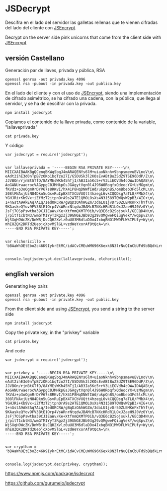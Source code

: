 # JSDecrypt


Descifra en el lado del servidor las galletas rellenas que te vienen cifradas del lado del cliente con [JSEncrypt](http://travistidwell.com/jsencrypt/).

Decrypt on the server side pink unicorns that come from the client side with [JSEncrypt](http://travistidwell.com/jsencrypt/)


## versión Castellano


Generación par de llaves, privada y pública, RSA

```
openssl genrsa -out privada.key 4096
openssl rsa -pubout -in privada.key -out publica.key
```


En el lado del cliente y con el uso de [JSEncrypt](http://travistidwell.com/jsencrypt/demo/index.html), siendo una implementación de cifrado asimétrico, se ha cifrado una cadena, con la pública, que llega al servidor, y se ha de descifrar
con la privada.

```
npm install jsdecrypt
```


Copiamos el contenido de la llave privada, como contenido de la variable, "lallaveprivada"

```
cat privada.key
```


Y código

```
var jsdecrypt = require('jsdecrypt');


var lallaveprivada = '-----BEGIN RSA PRIVATE KEY-----\n\
MIICXAIBAAKBgQCenqBKWqSbqJ4mARAQENYs6lM+uiaoNknhv9bnpsmevuBVLnoV\n\
eAdt2ihE3d0nTpB7zOKo1bqTzo27I/G5DUSk3l2KOsEvABtBuZSdZ9TSE96DdP/Z\n\
JJVBOn/rjnBtGTfD/8AYMEsWKh45hTjI/AB3Ia5Kc5+rV3LiEOVdh4cOWwIDAQAB\n\
AoGANUrwaerocVAGypgC0JMHkpGsJGAgytVqn0l4J96W0RoqfxQdeocYX+UzMGgm\n\
fKVdz+p3oOgmRrDYV67s8RKvI/hX41P8HqDNWfIWd/ukpQnBS/omBbeb3Fd5lcML\n\
308lFNAxjUzN84Dkn5uGsvRuIpBX4TXCbVUQtt4hzegL6vkCQQDsg7aTL8/PMbX4\n\
YGHJRi+Kb9Vx+iZfMzT2jtpnOrA9s2ATE1QMOLOsXs4N31589TQWQvW2pB3/4IG+\n\
1+nGstA9AkEAq7ALq/IedORCRW/gBqDzOAhWGZm/3daLU1jvDrS0ZLEMKnPxThYf\n\
9KAaskeQYov9FV3BtE1Orp4VsWRnrNtqdwJBAMcB7NXcHRdR1LOxJZaeH9J0Vz0Y\n\
JsFj7OSpPswtba39CJIEaWv/Ke+XtfmmQXMTP0ib/vQ3E6cB2Sojsukl/GECQD4N\n\
j/pitT1cbtN3/wmGTMIYyT3RgzZj39GNGEJBb93g29vQMgweFQiugVekY/wqSpvZ\n\
WjSXqHOWcZK/DnW8jDsCQH2Xvlz0uU83M6dlaDDo4IxbqBNO1MW9FLWkIPUfy+Wy\n\
mhE8ZQK2DRTd2UeojcXovMSlGL+vzdWeYxorAf9tQcA=\n\
-----END RSA PRIVATE KEY-----';


var elchoricillo = 'bBAaWhOEtEboZc46K9IykrEtMC/idACvCMEuWM696K6exk8N3lrNuQInCbUFd9bBQdkLrmJZMbU9DovasOu6Q7slN3cPVbnl0RTpt7INTboMV6DFsMDi/c2byDgD+7CgrGhJ2MUrBH+WfnTOD6iZb3N3a5GkkQf7b6vpHiVm2es=';


console.log(jsdecrypt.dec(lallaveprivada, elchoricillo));
```


## english version

Generating key pairs

```
openssl genrsa -out private.key 4096
openssl rsa -pubout -in private.key -out public.key
```

From the client side and using [JSEncrypt](http://travistidwell.com/jsencrypt/demo/index.html), you send a string to the server side


```
npm install jsdecrypt
```


Copy the private key, in the "privkey" variable
```
cat private.key
```


And code

```
var jsdecrypt = require('jsdecrypt');


var privkey = '-----BEGIN RSA PRIVATE KEY-----\n\
MIICXAIBAAKBgQCenqBKWqSbqJ4mARAQENYs6lM+uiaoNknhv9bnpsmevuBVLnoV\n\
eAdt2ihE3d0nTpB7zOKo1bqTzo27I/G5DUSk3l2KOsEvABtBuZSdZ9TSE96DdP/Z\n\
JJVBOn/rjnBtGTfD/8AYMEsWKh45hTjI/AB3Ia5Kc5+rV3LiEOVdh4cOWwIDAQAB\n\
AoGANUrwaerocVAGypgC0JMHkpGsJGAgytVqn0l4J96W0RoqfxQdeocYX+UzMGgm\n\
fKVdz+p3oOgmRrDYV67s8RKvI/hX41P8HqDNWfIWd/ukpQnBS/omBbeb3Fd5lcML\n\
308lFNAxjUzN84Dkn5uGsvRuIpBX4TXCbVUQtt4hzegL6vkCQQDsg7aTL8/PMbX4\n\
YGHJRi+Kb9Vx+iZfMzT2jtpnOrA9s2ATE1QMOLOsXs4N31589TQWQvW2pB3/4IG+\n\
1+nGstA9AkEAq7ALq/IedORCRW/gBqDzOAhWGZm/3daLU1jvDrS0ZLEMKnPxThYf\n\
9KAaskeQYov9FV3BtE1Orp4VsWRnrNtqdwJBAMcB7NXcHRdR1LOxJZaeH9J0Vz0Y\n\
JsFj7OSpPswtba39CJIEaWv/Ke+XtfmmQXMTP0ib/vQ3E6cB2Sojsukl/GECQD4N\n\
j/pitT1cbtN3/wmGTMIYyT3RgzZj39GNGEJBb93g29vQMgweFQiugVekY/wqSpvZ\n\
WjSXqHOWcZK/DnW8jDsCQH2Xvlz0uU83M6dlaDDo4IxbqBNO1MW9FLWkIPUfy+Wy\n\
mhE8ZQK2DRTd2UeojcXovMSlGL+vzdWeYxorAf9tQcA=\n\
-----END RSA PRIVATE KEY-----';


var cryptham = 'bBAaWhOEtEboZc46K9IykrEtMC/idACvCMEuWM696K6exk8N3lrNuQInCbUFd9bBQdkLrmJZMbU9DovasOu6Q7slN3cPVbnl0RTpt7INTboMV6DFsMDi/c2byDgD+7CgrGhJ2MUrBH+WfnTOD6iZb3N3a5GkkQf7b6vpHiVm2es=';


console.log(jsdecrypt.dec(privkey, cryptham));
```


https://www.npmjs.com/package/jsdecrypt

https://github.com/gurumelo/jsdecrypt

